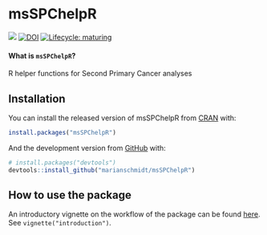 

# msSPChelpR

<!-- badges: start -->
<!-- [![CRAN status](https://www.r-pkg.org/badges/version/msSPChelpR)](https://cran.r-project.org/package=msSPChelpR) -->
[![](https://img.shields.io/badge/dev%20-0.8.5.9-green.svg)](https://github.com/marianschmidt/msSPChelpR) 
[![DOI](https://zenodo.org/badge/185602745.svg)](https://zenodo.org/badge/latestdoi/185602745)
[![Lifecycle: maturing](https://img.shields.io/badge/lifecycle-maturing-blue.svg)](https://www.tidyverse.org/lifecycle/#maturing)
<!-- [![CRAN RStudio mirror downloads](https://cranlogs.r-pkg.org/badges/last-month/msSPChelpR?color=grey)](https://marianschmidt.github.io/msSPChelpR/) -->
<!-- badges: end -->

#### What is `msSPChelpR`?

R helper functions for Second Primary Cancer analyses


## Installation

You can install the released version of msSPChelpR from [CRAN](https://CRAN.R-project.org) with:

``` r
install.packages("msSPChelpR")
```

And the development version from [GitHub](https://github.com/) with:

``` r
# install.packages("devtools")
devtools::install_github("marianschmidt/msSPChelpR")
```
## How to use the package

An introductory vignette on the workflow of the package can be found [here](https://marianschmidt.github.io/msSPChelpR/articles/introduction.html). See `vignette("introduction")`.


